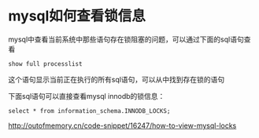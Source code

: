 # mysql如何查看锁信息



mysql中查看当前系统中那些语句存在锁阻塞的问题，可以通过下面的sql语句查看

```
show full processlist
```

这个语句显示当前正在执行的所有sql语句，可以从中找到存在锁的语句

下面sql语句可以直接查看mysql innodb的锁信息：

```
select * from information_schema.INNODB_LOCKS;
```





http://outofmemory.cn/code-snippet/16247/how-to-view-mysql-locks